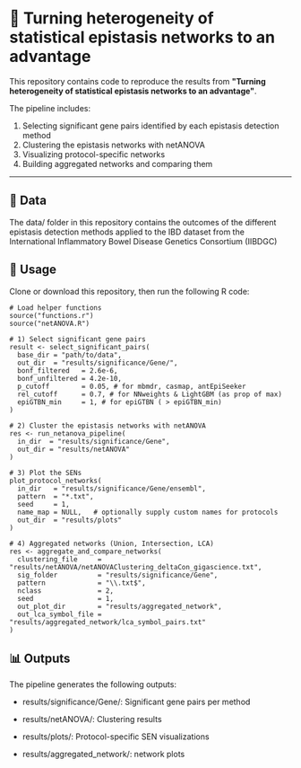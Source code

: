 # 📄 Turning heterogeneity of statistical epistasis networks to an advantage
This repository contains code to reproduce the results from **"Turning heterogeneity of statistical epistasis networks to an advantage"**.

The pipeline includes:

1. Selecting significant gene pairs identified by each epistasis detection method
2. Clustering the epistasis networks with netANOVA  
3. Visualizing protocol-specific networks  
4. Building aggregated networks and comparing them

---


## 📁 Data
The data/ folder in this repository contains the outcomes of the different epistasis detection methods applied to the IBD dataset from the International Inflammatory Bowel Disease Genetics Consortium (IIBDGC)


## 🚀 Usage

Clone or download this repository, then run the following R code:

```
# Load helper functions
source("functions.r")
source("netANOVA.R")

# 1) Select significant gene pairs
result <- select_significant_pairs(
  base_dir = "path/to/data",
  out_dir  = "results/significance/Gene/",
  bonf_filtered   = 2.6e-6,
  bonf_unfiltered = 4.2e-10,
  p_cutoff        = 0.05, # for mbmdr, casmap, antEpiSeeker
  rel_cutoff      = 0.7, # for NNweights & LightGBM (as prop of max)
  epiGTBN_min     = 1, # for epiGTBN ( > epiGTBN_min)
)

# 2) Cluster the epistasis networks with netANOVA
res <- run_netanova_pipeline(
  in_dir  = "results/significance/Gene",
  out_dir = "results/netANOVA"
)

# 3) Plot the SENs
plot_protocol_networks(
  in_dir   = "results/significance/Gene/ensembl",
  pattern  = "*.txt",
  seed     = 1,
  name_map = NULL,   # optionally supply custom names for protocols
  out_dir  = "results/plots"
)

# 4) Aggregated networks (Union, Intersection, LCA)
res <- aggregate_and_compare_networks(
  clustering_file     = "results/netANOVA/netANOVAClustering_deltaCon_gigascience.txt",
  sig_folder          = "results/significance/Gene",
  pattern             = "\\.txt$",
  nclass              = 2,
  seed                = 1,
  out_plot_dir        = "results/aggregated_network",
  out_lca_symbol_file = "results/aggregated_network/lca_symbol_pairs.txt"
)
```


## 📊 Outputs
The pipeline generates the following outputs:

- results/significance/Gene/: Significant gene pairs per method

- results/netANOVA/: Clustering results

- results/plots/: Protocol-specific SEN visualizations

- results/aggregated_network/: network plots

